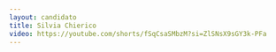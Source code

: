 ```yaml
---
layout: candidato
title: Silvia Chierico
video: https://youtube.com/shorts/fSqCsaSMbzM?si=ZlSNsX9sGY3k-PFa
---
```

